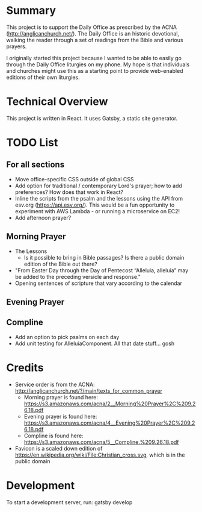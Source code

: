 # Summary

This project is to support the Daily Office as prescribed by the ACNA
(http://anglicanchurch.net/).  The Daily Office is an historic devotional,
walking the reader through a set of readings from the Bible and various
prayers.

I originally started this project because I wanted to be able to easily go
through the Daily Office liturgies on my phone. My hope is that individuals and
churches might use this as a starting point to provide web-enabled editions of
their own liturgies.

# Technical Overview

This project is written in React. It uses Gatsby, a static site generator.

# TODO List

## For all sections
* Move office-specific CSS outside of global CSS
* Add option for traditional / contemporary Lord's prayer; how to add preferences? How does that work in React?
* Inline the scripts from the psalm and the lessons using the API from esv.org (https://api.esv.org/). This would be a fun opportunity to experiment with AWS Lambda - or running a microservice on EC2!
* Add afternoon prayer?

## Morning Prayer 
* The Lessons
    * Is it possible to bring in Bible passages? Is there a public domain edition of the Bible out there?
* "From Easter Day through the Day of Pentecost “Alleluia, alleluia” may be added to the preceding versicle and response."
* Opening sentences of scripture that vary according to the calendar

## Evening Prayer
## Compline
* Add an option to pick psalms on each day
* Add unit testing for AlleluiaComponent. All that date stuff... gosh

# Credits
* Service order is from the ACNA: http://anglicanchurch.net/?/main/texts_for_common_prayer
    * Morning prayer is found here: https://s3.amazonaws.com/acna/2__Morning%20Prayer%2C%209.26.18.pdf
    * Evening prayer is found here: https://s3.amazonaws.com/acna/4__Evening%20Prayer%2C%209.26.18.pdf
    * Compline is found here: https://s3.amazonaws.com/acna/5__Compline.%209.26.18.pdf
* Favicon is a scaled down edition of https://en.wikipedia.org/wiki/File:Christian_cross.svg, which is in the public domain

# Development
To start a development server, run: gatsby develop
